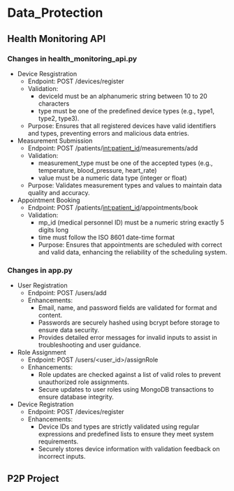 # Data_Protection

## Health Monitoring API

### Changes in health_monitoring_api.py
- Device Resgistration
  - Endpoint: POST /devices/register
  - Validation:
    - deviceId must be an alphanumeric string between 10 to 20 characters
    - type must be one of the predefined device types (e.g., type1, type2, type3).
  - Purpose:
      Ensures that all registered devices have valid identifiers and types, preventing errors and malicious data entries.
- Measurement Submission
  - Endpoint: POST /patients/<int:patient_id>/measurements/add
  - Validation:
    - measurement_type must be one of the accepted types (e.g., temperature, blood_pressure, heart_rate)
    - value must be a numeric data type (integer or float)
  - Purpose:
      Validates measurement types and values to maintain data quality and accuracy.
- Appointment Booking
  - Endpoint: POST /patients/<int:patient_id>/appointments/book
  - Validation:
    - mp_id (medical personnel ID) must be a numeric string exactly 5 digits long
    - time must follow the ISO 8601 date-time format
    - Purpose:
        Ensures that appointments are scheduled with correct and valid data, enhancing the reliability of the scheduling system.
### Changes in app.py
- User Registration
  - Endpoint: POST /users/add
  - Enhancements:
    - Email, name, and password fields are validated for format and content.
    - Passwords are securely hashed using bcrypt before storage to ensure data security.
    - Provides detailed error messages for invalid inputs to assist in troubleshooting and user guidance.
- Role Assignment
  - Endpoint: POST /users/<user_id>/assignRole
  - Enhancements:
    - Role updates are checked against a list of valid roles to prevent unauthorized role assignments.
    - Secure updates to user roles using MongoDB transactions to ensure database integrity.
- Device Registration
  - Endpoint: POST /devices/register
  - Enhancements:
      - Device IDs and types are strictly validated using regular expressions and predefined lists to ensure they meet system requirements.
      - Securely stores device information with validation feedback on incorrect inputs.

## P2P Project
